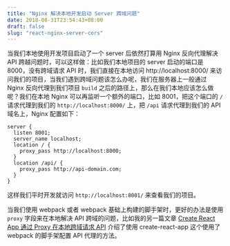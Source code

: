 ```yaml
---
title: "Nginx 解决本地开发启动 Server 跨域问题"
date: 2018-08-31T23:54:43+08:00
draft: false
slug: "react-nginx-server-cors"
---
```


当我们本地使用开发项目启动了一个 server 后依然打算用 Nginx 反向代理解决 API 跨越问题时，可以这样做：比如我们本地项目的 server 启动的端口是 8000，没有跨域请求 API 时，我们直接在本地访问 http://localhost:8000/ 来访问我们的项目，当我们遇到跨域问题该怎么办呢，我们在服务器上一般通过 Nginx 反向代理到我们项目 `build` 之后的路径上，那么在我们本地应该怎么做呢？我们在本地 Nginx 可以再监听一个额外的端口，比如 8001，把这个端口的 `/` 请求代理到我们的 `http://localhost:8000/` 上，把 `/api` 请求代理到我们的 API 域名上，Nginx 配置如下：

```
server {
  listen 8001;
  server_name localhost;
  location / {
    proxy_pass http://localhost:8000;
  }
  location /api/ {
    proxy_pass http://api-domain.com;
  }
}
```

这样我们平时开发就访问 `http://localhost:8001/` 来查看我们的项目。


当我们使用 webpack 或者 webpack 基础上构建的脚手架时，更好的办法是使用 `proxy` 字段来在本地解决 API 跨域的问题，比如我的另一篇文章 [Create React App 通过 Proxy 在本地跨域请求 API](https://ijs.me/2018/09/20/create-react-app-proxy/) 介绍了使用 create-react-app 这个使用了 webpack 的脚手架配置 API 代理的方法。